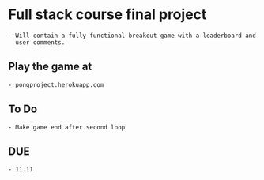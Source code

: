 # Full stack course final project
	- Will contain a fully functional breakout game with a leaderboard and
	  user comments.
## Play the game at
	- pongproject.herokuapp.com
## To Do
	- Make game end after second loop
## DUE
	- 11.11

